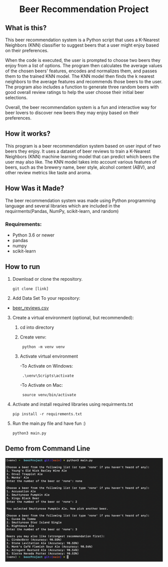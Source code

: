 <h1 align="center">Beer Recommendation Project</h1>


## What is this?

This beer recommendation system is a Python script that uses a K-Nearest Neighbors (KNN) classifier to suggest beers that a user might enjoy based on their preferences.

When the code is executed, the user is prompted to choose two beers they enjoy from a list of options. The program then calculates the average values of the chosen beers' features, encodes and normalizes them, and passes them to the trained KNN model. The KNN model then finds the k nearest neighbors to the average features and recommends those beers to the user. The program also includes a function to generate three random beers with good overall review ratings to help the user choose their initial beer selections.

Overall, the beer recommendation system is a fun and interactive way for beer lovers to discover new beers they may enjoy based on their preferences.


## How it works?
This program is a beer recommendation system based on user input of two beers they enjoy. It uses a dataset of beer reviews to train a K-Nearest Neighbors (KNN) machine learning model that can predict which beers the user may also like. The KNN model takes into account various features of beers, such as the brewery name, beer style, alcohol content (ABV), and other review metrics like taste and aroma. 



## How Was it Made?

The beer recommendation system was made using Python programming language and several libraries which are included in the requirments(Pandas, NumPy, scikit-learn, and random)

### Requirements:

- Python 3.6 or newer
- pandas
- numpy
- scikit-learn

## How to run

1. Download or clone the repository.
    ```
    git clone [link]
    ```

2. Add Data Set To your repository:

- [beer_reviews.csv](https://data.world/socialmediadata/beeradvocate/workspace/file?filename=beer_reviews.csv)

3. Create a virtual environment (optional, but recommended):

    1. cd into directory
    
    2. Create venv:
            
            python -m venv venv
     
    3. Activate virtual environment
            
        -To Activate on Windows:

            .\venv\Scripts\activate


        -To Activate on Mac:

            source venv/bin/activate

            
4. Activate and install required libraries using requirments.txt
    ```
    pip install -r requirements.txt
    ```

5. Run the main.py file and have fun :)
    ```
    python3 main.py
    ```
    
 ## Demo from Command Line
 
![My Image](samplePicture.png)
